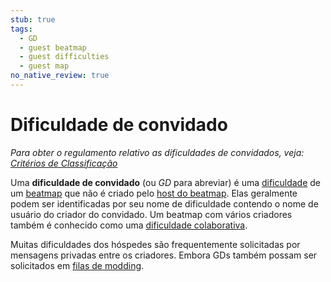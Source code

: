 ```yaml
---
stub: true
tags:
  - GD
  - guest beatmap
  - guest difficulties
  - guest map
no_native_review: true
---
```


# Dificuldade de convidado

*Para obter o regulamento relativo as dificuldades de convidados, veja: [Critérios de Classificação](/wiki/Ranking_Criteria)*

Uma **dificuldade de convidado** (ou *GD* para abreviar) é uma [dificuldade](/wiki/Beatmap/Difficulty) de um [beatmap](/wiki/Beatmap) que não é criado pelo [host do beatmap](/wiki/Beatmap/Beatmap_host). Elas geralmente podem ser identificadas por seu nome de dificuldade contendo o nome de usuário do criador do convidado. Um beatmap com vários criadores também é conhecido como uma [dificuldade colaborativa](/wiki/Beatmap/Beatmap_collaborations).

Muitas dificuldades dos hóspedes são frequentemente solicitadas por mensagens privadas entre os criadores. Embora GDs também possam ser solicitados em [filas de modding](https://osu.ppy.sh/community/forums/60).
